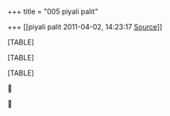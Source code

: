 +++
title = "005 piyali palit"

+++
[[piyali palit	2011-04-02, 14:23:17 [Source](https://groups.google.com/g/bvparishat/c/j0xzSNKDpo8)]]



[TABLE]

[TABLE]

[TABLE]





